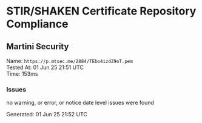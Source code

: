 # STIR/SHAKEN Certificate Repository Compliance

## Martini Security

Name: `https://p.mtsec.me/2884/TEbo4izdZ9oT.pem`\
Tested At: 01 Jun 25 21:51 UTC\
Time: 153ms

### Issues

no warning, or error, or notice date level issues were found

Generated: 01 Jun 25 21:52 UTC